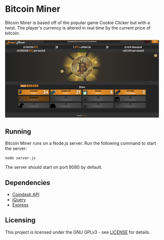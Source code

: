 # Bitcoin Miner
Bitcoin Miner is based off of the popular game Cookie Clicker but with a twist. The player's currency is altered in real time by the current price of bitcoin. 

![Alt text](img/main.png?raw=true "Bitcoin Miner")

## Running
Bitcoin Miner runs on a Node.js server. Run the following command to start the server:
```
node server.js
```
The server should start on port 8080 by default.

## Dependencies
  * [Coindesk API](https://www.coindesk.com/coindesk-api)
  * [jQuery](https://jquery.com/)
  * [Express](https://expressjs.com)

## Licensing
This project is licensed under the GNU GPLv3 - see [LICENSE](https://raw.githubusercontent.com/Kipwisp/bitcoin-miner/master/LICENSE) for details.
